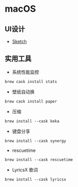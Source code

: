 # macOS

## UI设计

* [Sketch](https://www.sketch.com/)

## 实用工具

* 系统性能监控
```
brew cask install stats
```

* 壁纸自动换
```
brew cask install paper
```

* 压缩
```
brew install --cask keka
```

* 键盘分享
```
brew install --cask synergy
```

* rescuetime
```
brew install --cask rescuetime
```

* LyricsX 歌词
```
brew install --cask lyricsx
```